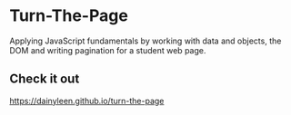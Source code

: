 # Turn-The-Page
Applying JavaScript fundamentals by working with data and objects, the DOM and writing pagination for a student web page.

## Check it out
https://dainyleen.github.io/turn-the-page

